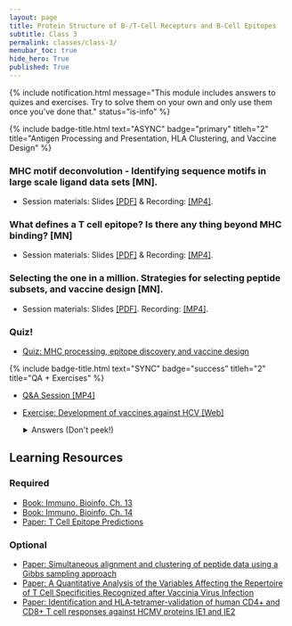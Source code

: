 ```yaml
---
layout: page
title: Protein Structure of B-/T-Cell Receptors and B-Cell Epitopes
subtitle: Class 3
permalink: classes/class-3/
menubar_toc: true
hide_hero: True
published: True
---
```


{% include notification.html message="This module includes answers to quizes and exercises. Try to solve them on your own and only use them once you've done that." status="is-info" %}

{% include badge-title.html text="ASYNC" badge="primary" titleh="2" title="Antigen Processing and Presentation, HLA Clustering, and Vaccine Design" %}

### MHC motif deconvolution - Identifying sequence motifs in large scale ligand data sets [MN]. 

- Session materials: Slides [[PDF]](http://www.cbs.dtu.dk/courses/27685.imm/presentations/MHCMotifDecon_2021.pdf) & Recording: [[MP4]](http://www.cbs.dtu.dk/courses/27685.imm/recordings/MHCMotifDecon_2021.mp4).

### What defines a T cell epitope? Is there any thing beyond MHC binding? [MN] 

- Session materials: Slides [[PDF]](http://www.cbs.dtu.dk/courses/27685.imm/presentations/Processing_Tcell_2018.pdf) & Recording: [[MP4]](http://www.cbs.dtu.dk/courses/27685.imm/recordings/Processing_Tcell_2018.mp4).

### Selecting the one in a million. Strategies for selecting peptide subsets, and vaccine design [MN]. 

- Session materials: Slides [[PDF]](http://www.cbs.dtu.dk/courses/27685.imm/presentations/Vaccine_design_2019.pdf). Recording: [[MP4]](http://www.cbs.dtu.dk/courses/27685.imm/recordings/Vaccine_design_2019.mp4).

### Quiz!

- [Quiz: MHC processing, epitope discovery and vaccine design](https://docs.google.com/forms/d/e/1FAIpQLSdhBVcnQm9d1xQELIeK_IYJYUsZgt8JMgTOSsuh1kNLrk6S5g/viewform?usp=sf_link)

{% include badge-title.html text="SYNC" badge="success" titleh="2" title="QA + Exercises" %}

- [Q&A Session [MP4]](https://drive.google.com/file/d/1KtiFvRaIjkwb931y_3BEA7wFDV3WN6OM/view?usp=sharing)

<!--ul>
<li><a href="http://www.cbs.dtu.dk/courses/27685.imm//recordings/QA_2021-01-06.mp4">Exercise Recap</a> {% include badge.html text="DTU edition" badge="danger" %}</li>
</ul-->

- [Exercise: Development of vaccines against HCV [Web]](http://www.cbs.dtu.dk/courses/27685.imm/exercise_HCVVaccine/exercise_HCVVaccine_2021.php)

<details style="padding-left:25px">

  <summary markdown="span">
    Answers (Don't peek!)
  </summary>


- [Anwsers: Development of vaccines against HCV [Web]](http://www.cbs.dtu.dk/courses/27685.imm/exercise_HCVVaccine/exercise_HCVVaccine_2021_ans.php){:target="_blank"}
  
</details>



 
## Learning Resources

### Required

- [Book: Immuno. Bioinfo. Ch. 13](https://teaching.healthtech.dtu.dk/22145/images/a/aa/Lund_et_al_immunological_bioinformatics_2005_chapter_13.pdf)
- [Book: Immuno. Bioinfo. Ch. 14](https://teaching.healthtech.dtu.dk/22145/images/b/ba/Lund_et_al_immunological_bioinformatics_2005_chapter_14.pdf)
- [Paper: T Cell Epitope Predictions](https://www.annualreviews.org/doi/10.1146/annurev-immunol-082119-124838)

### Optional

- [Paper: Simultaneous alignment and clustering of peptide data using a Gibbs sampling approach](https://www.ncbi.nlm.nih.gov/pubmed/23097419)
- [Paper: A Quantitative Analysis of the Variables Affecting the Repertoire of T Cell Specificities Recognized after Vaccinia Virus Infection](http://www.jimmunol.org/content/178/12/7890.long)
- [Paper: Identification and HLA-tetramer-validation of human CD4+ and CD8+ T cell responses against HCMV proteins IE1 and IE2](https://www.ncbi.nlm.nih.gov/pubmed/24760079)